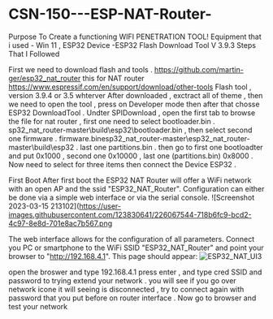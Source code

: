 # CSN-150---ESP-NAT-Router-

Purpose
To Create a functioning WIFI PENETRATION TOOL!
Equipment that i used - Win 11 , ESP32 Device  -ESP32 Flash Download Tool V 3.9.3
Steps That I Followed

First we need to download flash and tools .
https://github.com/martin-ger/esp32_nat_router this for NAT router 
https://www.espressif.com/en/support/download/other-tools Flash tool , version 3.9.4 or 3.5 whterver 
After downloaded , exctract all of theme , then we need to open the tool , press on Developer mode then after that chosse ESP32 DownloadTool .  Undter SPIDownload , open the first tab to browse the file for nat router , first one need to select bootloader.bin . sp32_nat_router-master\build\esp32\bootloader.bin , then select second one firmware .  firmware.binesp32_nat_router-master\esp32_nat_router-master\build\esp32 . last one partitions.bin . then go to first one bootloadter and put 0x1000 , second one 0x10000 , last one (partitions.bin) 0x8000 . Now need to select for three items then connect the Device ESP32 . 

First Boot
After first boot the ESP32 NAT Router will offer a WiFi network with an open AP and the ssid "ESP32_NAT_Router". Configuration can either be done via a simple web interface or via the serial console.
![Screenshot 2023-03-15 213102](https://user-images.githubusercontent.com/123830641/226067544-718b6fc9-bcd2-4c97-8e8d-701e8ac7b567.png

The web interface allows for the configuration of all parameters. Connect you PC or smartphone to the WiFi SSID "ESP32_NAT_Router" and point your browser to "http://192.168.4.1". This page should appear: ![ESP32_NAT_UI3](https://user-images.githubusercontent.com/123830641/226068463-118757f7-adbf-46a9-9824-c6a3bd757ac5.png)


open the broswer and type 192.168.4.1 press enter , and type cred SSID and password to trying extend your network . you will see if you go over network icone it will seeing is disconnected , try to connect again with password that you put before on router interface . Now go to browser and test your network 

